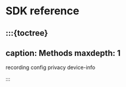 # SDK reference

:::{toctree}
---
caption: Methods
maxdepth: 1
---

recording
config
privacy
device-info

:::
